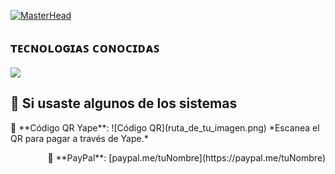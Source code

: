 [![MasterHead](https://i.pinimg.com/originals/77/ca/a3/77caa32884d735d439ade45ba37feaf2.gif)](https://arjuncvinod.github.io)

<h2>ᴛᴇᴄɴᴏʟᴏɢɪᴀꜱ ᴄᴏɴᴏᴄɪᴅᴀꜱ</h2>
<!--tech stack icons-->
<p align="left">
  <a href="https://skillicons.dev">
    <img src="https://skillicons.dev/icons?i=androidstudio,c,cs,cpp,java,php,py,dotnet,css,html,js,vscode,nodejs,mysql,sqlite,windows,aws,azure,github,docker,ai,materialui,sass,unity,visualstudio,postman,eclipse,kali,git,react,powershell,vscode,bash,linux,ps&perline=12" />
  </a>
</p>

<h2>📌 Si usaste algunos de los sistemas</h2>

<p align="left">
  🔹 **Código QR Yape**:  
  ![Código QR](ruta_de_tu_imagen.png)  
  *Escanea el QR para pagar a través de Yape.*
</p>

<p align="right">
  🔹 **PayPal**: [paypal.me/tuNombre](https://paypal.me/tuNombre)
</p>
